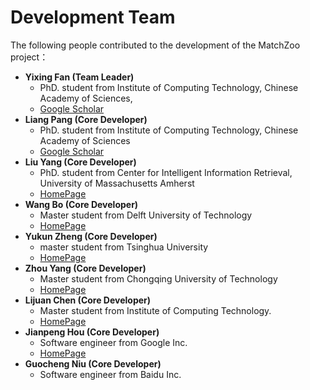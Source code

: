 Development Team
=====
The following people contributed to the development of the MatchZoo project：

- **Yixing Fan (Team Leader)**
    - PhD. student from Institute of Computing Technology, Chinese Academy of Sciences,
    - [Google Scholar](https://scholar.google.com/citations?user=w5kGcUsAAAAJ&hl=en)
- **Liang Pang (Core Developer)** 
    - PhD. student from Institute of Computing Technology, Chinese Academy of Sciences
    - [Google Scholar](https://scholar.google.com/citations?user=1dgQHBkAAAAJ&hl=zh-CN)
- **Liu Yang (Core Developer)** 
    - PhD. student from Center for Intelligent Information Retrieval, University of Massachusetts Amherst
    - [HomePage](https://sites.google.com/site/lyangwww/)
- **Wang Bo (Core Developer)** 
    - Master student from Delft University of Technology
    - [HomePage](www.wangbo.info)
- **Yukun Zheng (Core Developer)** 
    - master student from Tsinghua University
    - [HomePage]()
- **Zhou Yang (Core Developer)** 
    - Master student from Chongqing University of Technology
    - [HomePage]()
- **Lijuan Chen (Core Developer)** 
    - Master student from Institute of Computing Technology. 
    - [HomePage]()
- **Jianpeng Hou (Core Developer)** 
    - Software engineer from Google Inc. 
    - [HomePage](http://houjp.com/)
- **Guocheng Niu (Core Developer)** 
    - Software engineer from Baidu Inc. 
